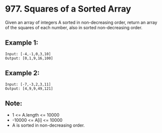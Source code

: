 # 977. Squares of a Sorted Array

Given an array of integers A sorted in non-decreasing order, return an array of the squares of each number, also in sorted non-decreasing order.

## Example 1:

```
Input: [-4,-1,0,3,10]
Output: [0,1,9,16,100]
```

## Example 2:

```
Input: [-7,-3,2,3,11]
Output: [4,9,9,49,121]
```

## Note:

* 1 <= A.length <= 10000
* -10000 <= A[i] <= 10000
* A is sorted in non-decreasing order.